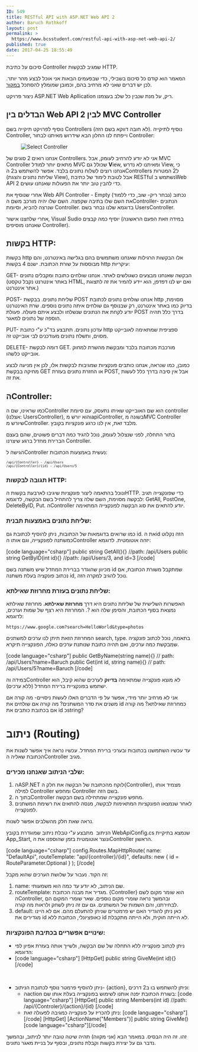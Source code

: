 ```yaml
---
ID: 549
title: RESTful API with ASP.NET Web API 2
author: Baruch Rothkoff
layout: post
permalink: >
  https://www.bcsstudent.com/restful-api-with-asp-net-web-api-2/
published: true
date: 2017-04-25 18:55:49
---
```

<!-- wp:paragraph -->
<p>סיכום על כתיבת Controller שמגיב לבקשות HTTP.</p>
<!-- /wp:paragraph -->
<!-- wp:paragraph -->
<p>המאמר הוא קודם כל סיכום בשבילי, כדי שבפעמים הבאות אני אוכל לבצע מהר יותר. לכן יש דברים שאני לא מרחיב בהם, וכמובן שמומלץ להסתכל <a href="https://docs.microsoft.com/en-us/aspnet/web-api/overview/" rel="noopener noreferrer" target="_blank">במקור</a>.</p>
<!-- /wp:paragraph -->
<!-- wp:paragraph -->
<p>ניצור פרויקט ASP.NET Web Apllication ריק, על מנת שנבין כל שלב בעצמנו.</p>
<!-- /wp:paragraph -->
<!-- wp:heading -->
<h2>הבדלים בין Web API 2 לבין MVC Controller</h2>
<!-- /wp:heading -->
<!-- wp:paragraph -->
<p>נוסיף לפרויקט תיקייה בשם Controllers (לא חובה דווקא בשם הזה). נוסיף לתיקייה Controller, וייפתח לנו החלון הבא שידרוש מאיתנו לבחור Controller:</p>
<!-- /wp:paragraph -->
<!-- wp:image {"id":558} -->
<figure class="wp-block-image"><img alt="Select Controller" class="wp-image-558" src="https://baruchiro.files.wordpress.com/2017/04/e2808fe2808fd79cd79bd799d793d794.png"/></figure>
<!-- /wp:image -->
<!-- wp:paragraph -->
<p>אנחנו רואים 2 סוגים של Controllers. אני לא יודע להרחיב לעומק, אבל MVC Controller מתאים יותר למודל MVC שכולל גם <strong>V</strong>iew, ומאיתנו לא נדרש View, כי אנחנו רוצים לשלוח נתונים בלבד. אפשר להשתמש ב2 הControllers ל2 המטרות (שליחת נתונים והצגת View), אבל לטובת לימוד של כתיבת RESTful נשתמש בWeb API 2 כדי להבין טוב יותר את הפעולות שאנחנו עושים.</p>
<!-- /wp:paragraph -->
<!-- wp:paragraph -->
<p>אחרי שנוסיף את Web API Controller - Empty (נבחר ריק- שוב, כדי ללמוד) נכתוב את השם שלו בתיבה שקפצה. השם שלו יהיה מורכב משם הController- הנתונים שנרצה להביא, וסיומת Controller. בדוגמא שלנו נבחר בשם UsersController.</p>
<!-- /wp:paragraph -->
<!-- wp:paragraph -->
<p>אחרי שלחצנו אישור, Visual Sudio יוסיף כמה קבצים (במידה וזאת הפעם הראשונה שאנחנו מוסיפים Controller).</p>
<!-- /wp:paragraph -->
<!-- wp:heading -->
<h2>בקשות HTTP:</h2>
<!-- /wp:heading -->
<!-- wp:paragraph -->
<p>בקשות http אלו הבקשות הרגילות שאנחנו משתמשים בהם בגלישה באינטרנט, והם מבוססות על שורת הכתובת. ישנם 4 בקשות http עיקריות:</p>
<!-- /wp:paragraph -->
<!-- wp:paragraph -->
<p>GET- הבקשה שאנחנו מבצעים כשגולשים לאתר. אנחנו שולחים כתובת ומקבלים נתונים (באתר אינטרנט נקבל טקסט HTML, ואם יש לנו דפדפן, הוא יידע להמיר את זה לתצוגת אתר אינטרנט.)</p>
<!-- /wp:paragraph -->
<!-- wp:paragraph -->
<p>POST- שליחת נתונים. בבקשת POST אנחנו שולחים נתונים לכתובת http מסוימת, בדיוק כמו באתר אינטרנט, רק שבנוסף גם שולחים איתה נתונים נוספים. שרת האינטרנט יודע לקחת את הנתונים שנשלחו ולבצע איתם פעולה. פעולת POST בדרך כלל תהיה הוספה של נתונים למאגר.</p>
<!-- /wp:paragraph -->
<!-- wp:paragraph -->
<p>PUT- עדכון נתונים. תתבצע בד"כ ע"י כתובת http ספציפית שמתאימה לאובייקט מסוים, ותשלח נתונים מעודכנים לבי אובייקט זה.</p>
<!-- /wp:paragraph -->
<!-- wp:paragraph -->
<p>DELETE- דומה לבקשת GET. מורכבת מכתובת בלבד ומבקשת מהשרת למחוק אובייקט כלשהו.</p>
<!-- /wp:paragraph -->
<!-- wp:paragraph -->
<p>כמובן, כמו שנראה, אנחנו כותבים פונקציות שמגיבות לבקשות אלו, לכן אין מניעה לבצע מחיקה בבקשת GET או החזרת נתונים בעזרת POST, אבל אין סיבה בדרך כלל לעשות את זה.</p>
<!-- /wp:paragraph -->
<!-- wp:heading -->
<h2>הController:</h2>
<!-- /wp:heading -->
<!-- wp:paragraph -->
<p>כמו שראינו, שם הController הוא שם האובייקט שאיתו נתעסק, עם סיומת controller (אצלנו: UsersController), והוא יורש מapiController, בשונה מMVC Controller שיורש מController. מלבד זאת, אין לנו כרגע פונקציות בקובץ.</p>
<!-- /wp:paragraph -->
<!-- wp:paragraph -->
<p>בתור התחלה, לפני שנצלול לעומק, נוכל להגיד כמה דברים פשוטים, שהם בעצם הברירת מחדל ברגע שיצרנו Controller.</p>
<!-- /wp:paragraph -->
<!-- wp:paragraph -->
<p>הגישה לController נעשית באמצעות הכתובות:</p>
<!-- /wp:paragraph -->
<!-- wp:paragraph {"direction":"ltr"} -->
<p dir="ltr"><code><code><code>/api/{Controller} - /api/Users<br/>/api/{Controller}/{id} - /api/Users/5</code></code></code></p>
<!-- /wp:paragraph -->
<!-- wp:heading {"level":3} -->
<h3>תגובה לבקשות HTTP:</h3>
<!-- /wp:heading -->
<!-- wp:paragraph -->
<p>ונוכל בהתאמה ליצור פונקציות שיגיבו לארבעת בקשות הHTTP. כדי שפונקצייה תגיב לבקשה מסוימת, השם שלה צריך להתחיל בשם הבקשה, לדוגמא: GetAll, PostOne, DeleteByID, Put. הController יודע להתאים את סוג הבקשה לפונקצייה המתאימה.</p>
<!-- /wp:paragraph -->
<!-- wp:heading {"level":3} -->
<h3>שליחת נתונים באמצעות תבנית:</h3>
<!-- /wp:heading -->
<!-- wp:paragraph -->
<p>כמו שרואים בדוגמאות של הכתובות, ניתן להוסיף לכתובת גם id. את הid הזה נקלוט כמשתנה לפונקצייה, וגם אותו הController יזהה אוטומטית. לדוגמא:</p>
<!-- /wp:paragraph -->
<!-- wp:html -->
[code language="csharp"]
public string GetAll(){} //path: /api/Users
public string GetByID(int id){} //path: /api/Users/3, and id=3
[/code]
<!-- /wp:html -->
<!-- wp:paragraph -->
<p>מכיוון שהוגדר בברירת המחדל שיש משתנה בשם id שמתקבל משורת הכתובת, אם נכתוב פונקציה בעלת משתנה id, נוכל להגיב למקרה הזה.</p>
<!-- /wp:paragraph -->
<!-- wp:heading {"level":3} -->
<h3>שליחת נתונים בעזרת מחרוזת שאילתא:</h3>
<!-- /wp:heading -->
<!-- wp:paragraph -->
<p>האפשרות השלישית של שליחת נתונים היא דרך <strong>מחרוזת שאילתא</strong>. מחרוזת שאילתא נמצאת בסוף הכתובת, והסימן שלה הוא ?. המחרוזת היא רצף של שמות וערכים, לדוגמא:</p>
<!-- /wp:paragraph -->
<!-- wp:paragraph {"direction":"ltr"} -->
<p dir="ltr"><code>https://www.google.com?search=HelloWorld&amp;type=photos</code></p>
<!-- /wp:paragraph -->
<!-- wp:paragraph -->
<p>המחרוזת הזאת תיתן לנו ערכים למשתנים search, type. בתאמה, נוכל לכתוב פונקציה שמבקשת כמה ערכים, ואם תהיה כתובת שנותנת ערכים כאלה, הפונקצייה תיקרא.</p>
<!-- /wp:paragraph -->
<!-- wp:html -->
[code language="csharp"]
public GetByName(string name){} // path: /api/Users?name=Baruch
public Get(int id, string name){} // path: /api/Users/5?name=Baruch
[/code]
<!-- /wp:html -->
<!-- wp:paragraph -->
<p>במידה והController לא מוצא פונקצייה שמתאימה <strong>בדיוק</strong> לערכים שהוא קיבל, הוא ישתמש בפונקציית ברירת המחדל (ללא ערכים).</p>
<!-- /wp:paragraph -->
<!-- wp:paragraph -->
<p>אני לא מרחיב יותר מידי, אפשר על פי הדברים האלו לעשות ניסויים- מה קורה אם משנים את סדר המשתנים? מה קורה אם שולחים את id כמחרוזת שאילתא? מה קורה אם בכתובת כותבים את id כstring?</p>
<!-- /wp:paragraph -->
<!-- wp:heading {"level":1} -->
<h1>ניתוב (Routing)</h1>
<!-- /wp:heading -->
<!-- wp:paragraph -->
<p>עד עכשיו השתמשנו בכתובות ובערכי ברירת המחדל. עכשיו נראה איך אפשר לשנות את הכתובת שאליה הController מגיב.</p>
<!-- /wp:paragraph -->
<!-- wp:heading {"level":3} -->
<h3>שלבי הניתוב שאנחנו מכירים:</h3>
<!-- /wp:heading -->
<!-- wp:list {"ordered":true} -->
<ol><li>הASP.NET לוקח מהכתובת של הבקשה את חלק ה{Controller}, מצמיד אותו למילה Controller ומחפש Controller בשם הזה.</li><li>בתוך הController מחפש פונקצייה שמתחילה בשם הבקשה.</li><li>לאחר שנמצאו הפונקציות המתאימות לבקשה, מנסה להתאים את רשימת המשתנים לפונקצייה.</li></ol>
<!-- /wp:list -->
<!-- wp:paragraph -->
<p>נראה שאת חלק מהשלבים אפשר לשנות.</p>
<!-- /wp:paragraph -->
<!-- wp:paragraph -->
<p>הניתוב  מתבצע ע"י טבלת ניתוב שמוגדרת בקובץ WebApiConfig.cs שנמצא בתיקיית App_Start, ונוצר אוטומטית בזמן שהוספנו את הController הראשון.</p>
<!-- /wp:paragraph -->
<!-- wp:html -->
[code language="csharp"]
config.Routes.MapHttpRoute(
 name: "DefaultApi",
 routeTemplate: "api/{controller}/{id}",
 defaults: new { id = RouteParameter.Optional }
 );
[/code]
<!-- /wp:html -->
<!-- wp:paragraph -->
<p>זה הקוד. נעבור על שלושת הערכים שהוא מקבל:</p>
<!-- /wp:paragraph -->
<!-- wp:list {"ordered":true} -->
<ol><li>name: שם הניתוב, לא יודע עד כמה הוא משמעותי.</li><li>routeTemplate: מגדיר את מבנה הכתובת. {Controller} הוא שומר מקום לשם הController, ובהמשך נראה שומרי מקום נוספים. שאר שומרי המקום הם לבחירתנו, והם השמות של המשתנים. גם עם זה ניתן לשחק ולראות מה קורה.</li><li>default: כאן ניתן להגדיר האם יש פרמטרים שניתן להתעלם מהם. אם לא היינו מגדירים את id כאופציונלי, הכתובת ללא id לא הייתה חוקית, ולא הייתה מתקבלת.</li></ol>
<!-- /wp:list -->
<!-- wp:heading {"level":3} -->
<h3>שינויים אפשריים בכתיבת הפונקציות:</h3>
<!-- /wp:heading -->
<!-- wp:list -->
<ul><li>ניתן לכתוב פונקצייה ללא התחלה של שם הבקשה, ולשייך אותה בעזרת אפיון לפי הדוגמא:</li><li>
[code language="csharp"]
[HttpGet]
public string GiveMe(int id){}
[/code]
<p> </p>
</li><li>ניתן להוסיף פרמטר נוסף לכתובת הניתוב- {action}, וניתן להשתמש בו ב2 דרכים:
<ul>
<li>הaction בשורת הכתובת יפנה אותנו לשימוש בפונקצייה בעלת אותו שם:
[code language="csharp"]
[HttpGet]
public string Members(int id) //path: /api/{Controler}/{action}/{id}
[/code]
</li>
<li>ניתן להכריז על פונקצייה כמגיבה לפעולה זאת:
[code language="csharp"][/code]
[HttpGet]
[ActionName("Members")]
public string GiveMe()
[code language="csharp"][/code]
</li>
</ul>
</li></ul>
<!-- /wp:list -->
<!-- wp:paragraph -->
<p>זהו. זה היה הבסיס. במאמר הבא (אני מקווה) תהיה שיטה טובה יותר לניתוב, ובהמשך נדבר גם על יצירת בקשות וקבלת נתונים, ובסוף על בניית מאגר נתונים.</p>
<!-- /wp:paragraph -->